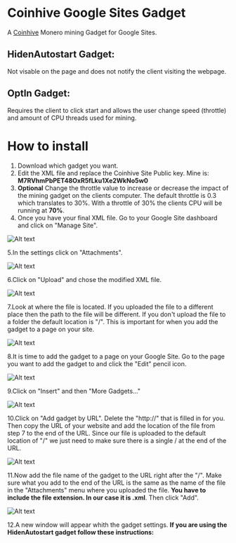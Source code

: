 # Coinhive Google Sites Gadget
A [Coinhive](https://coinhive.com/) Monero mining Gadget for Google Sites.

## HidenAutostart Gadget:
 Not visable on the page and does not notify the client visiting the webpage.
## OptIn Gadget: 
 Requires the client to click start and allows the user change speed (throttle) and amount of CPU threads used for mining.

# How to install
1. Download which gadget you want.
2. Edit the XML file and replace the Coinhive Site Public key. Mine is: **M7RVhmPbPET48OxR5fLku1Xe2WkNo5w0**
3. **Optional** Change the throttle value to increase or decrease the impact of the mining gadget on the clients computer. The default throttle is 0.3 which translates to 30%. With a throttle of 30% the clients CPU will be running at **70%**.
4. Once you have your final XML file. Go to your Google Site dashboard and click on "Manage Site".

![Alt text](https://sites.google.com/site/unblockedhackedhalo/GithubCoinhiveStep1.JPG)

5.In the settings click on "Attachments".

![Alt text](https://sites.google.com/site/unblockedhackedhalo/GithubCoinhiveStep2.JPG)

6.Click on "Upload" and chose the modified XML file.

![Alt text](https://sites.google.com/site/unblockedhackedhalo/GithubCoinhiveStep3.JPG)

7.Look at where the file is located. If you uploaded the file to a different place then the path to the file will be different. If you don't upload the file to a folder the default location is "/". This is important for when you add the gadget to a page on your site.

![Alt text](https://sites.google.com/site/unblockedhackedhalo/GithubCoinhiveStep4.JPG)

8.It is time to add the gadget to a page on your Google Site. Go to the page you want to add the gadget to and click the "Edit" pencil icon.

![Alt text](https://sites.google.com/site/unblockedhackedhalo/GithubCoinhiveStep5.JPG)

9.Click on "Insert" and then "More Gadgets..."

![Alt text](https://sites.google.com/site/unblockedhackedhalo/GithubCoinhiveStep6.JPG)

10.Click on "Add gadget by URL". Delete the "http://" that is filled in for you. Then copy the URL of your website and add the location of the file from step 7 to the end of the URL. Since our file is uploaded to the default location of "/" we just need to make sure there is a single / at the end of the URL.

![Alt text](https://sites.google.com/site/unblockedhackedhalo/GithubCoinhiveStep7.JPG)

11.Now add the file name of the gadget to the URL right after the "/". Make sure what you add to the end of the URL is the same as the name of the file in the "Attachments" menu where you uploaded the file. **You have to include the file extension. In our case it is .xml**. Then click "Add".

![Alt text](https://sites.google.com/site/unblockedhackedhalo/GithubCoinhiveStep8.JPG)

12.A new window will appear whith the gadget settings. **If you are using the HidenAutostart gadget follow these instructions:**
